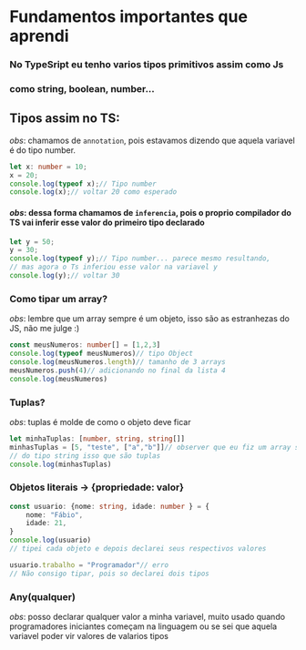 # Fundamentos importantes que aprendi

### No TypeSript eu tenho varios tipos primitivos assim como Js
### como string, boolean, number...

## Tipos assim no TS:
 *obs*: chamamos de ```annotation```, pois estavamos dizendo que aquela variavel é
do tipo number.
```typescript 
let x: number = 10;
x = 20;
console.log(typeof x);// Tipo number
console.log(x);// voltar 20 como esperado
```

#### *obs*: dessa forma chamamos de ```inferencia```, pois o proprio compilador do TS vai inferir esse valor do primeiro tipo declarado 
```typescript
let y = 50;
y = 30;
console.log(typeof y);// Tipo number... parece mesmo resultando,
// mas agora o Ts inferiou esse valor na variavel y
console.log(y);// voltar 30
```

### Como tipar um array? 
 *obs*: lembre que um array sempre é um objeto, isso são as estranhezas do JS, não me julge :)

```typescript
const meusNumeros: number[] = [1,2,3]
console.log(typeof meusNumeros)// tipo Object
console.log(meusNumeros.length)// tamanho de 3 arrays
meusNumeros.push(4)// adicionando no final da lista 4
console.log(meusNumeros)
```

### Tuplas?
 *obs*: tuplas é molde de como o objeto deve ficar
```typescript
let minhaTuplas: [number, string, string[]]
minhasTuplas = [5, "teste", ["a","b"]]// observer que eu fiz um array so
// do tipo string isso que são tuplas
console.log(minhasTuplas)
```

### Objetos literais -> {propriedade: valor}
```typescript
const usuario: {nome: string, idade: number } = {
    nome: "Fábio",
    idade: 21,
}
console.log(usuario)
// tipei cada objeto e depois declarei seus respectivos valores

usuario.trabalho = "Programador"// erro
// Não consigo tipar, pois so declarei dois tipos
```

### Any(qualquer)
 *obs*: posso declarar qualquer valor a minha variavel, muito usado quando
programadores iniciantes começam na linguagem ou se sei que aquela variavel
poder vir valores de valarios tipos

